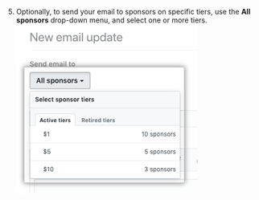 5. Optionally, to send your email to sponsors on specific tiers, use the **All sponsors** drop-down menu, and select one or more tiers. ![Select sponsor tiers drop-down menu](/assets/images/help/sponsors/select-tiers-email.png)
